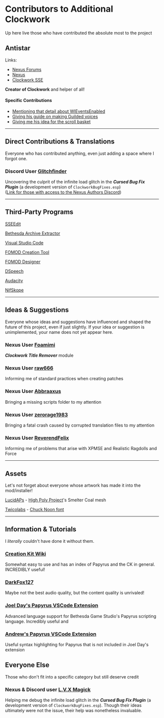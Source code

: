 # Contributors to Additional Clockwork

Up here live those who have contributed the absolute most to the project

## Antistar

Links:

* [Nexus Forums](https://forums.nexusmods.com/index.php?/user/60908-antistar)
* [Nexus](https://www.nexusmods.com/users/60908)
* [Clockwork SSE](https://www.nexusmods.com/skyrimspecialedition/mods/4155)

**Creator of Clockwork** and helper of all!

#### Specific Contributions

* [Mentioning that detail about WIEventsEnabled](https://forums.nexusmods.com/index.php?/topic/5060895-clockwork-sse/page-154#:~:text=someone%20did%20mention,showing%20up.)
* [Giving his guide on making Guilded voices](https://forums.nexusmods.com/index.php?showtopic=5060895/#entry91927523)
* [Giving me his idea for the scroll basket](https://forums.nexusmods.com/index.php?/topic/5060895-clockwork-sse/page-170#:~:text=If%20I%20was%20to,%20scrolls%20in%20it)

-----

## Direct Contributions & Translations

Everyone who has contributed anything, even just adding a space where I forgot one.

### Discord User [Glitchfinder](https://www.nexusmods.com/users/3027732)

Uncovering the culprit of the infinite load glitch in the ***Cursed Bug Fix Plugin*** (a development version of `ClockworkBugFixes.esp`)<br>([Link for those with access to the Nexus Authors Discord](https://discord.com/channels/232168805038686208/232170049413185537/898724627998711840))

-----

## Third-Party Programs

[SSEEdit](https://www.nexusmods.com/skyrimspecialedition/mods/164)

[Bethesda Archive Extractor](https://www.nexusmods.com/fallout4/mods/78)

[Visual Studio Code](https://code.visualstudio.com)

[FOMOD Creation Tool](https://www.nexusmods.com/fallout4/mods/6821)

[FOMOD Designer](https://github.com/GandaG/fomod-designer)

[DSpeech](http://dimio.altervista.org/eng/#:~:text=DTASKMANAGER-,dspeech,-DSpeech)

[Audacity](https://audacityteam.org)

[NifSkope](https://github.com/niftools/nifskope)

-----

## Ideas & Suggestions

Everyone whose ideas and suggestions have influenced and shaped the future of this project, even if just slightly. If your idea or suggestion is unimplemented, your name does not yet appear here.

### Nexus User [Foamimi](https://forums.nexusmods.com/index.php?/user/42417205-foamimi)

***Clockwork Title Remover*** module

### Nexus User [raw666](https://forums.nexusmods.com/index.php?/user/1136756-raw666)

Informing me of standard practices when creating patches

### Nexus User [Abbraaxus](https://forums.nexusmods.com/index.php?/user/707602-abbraaxus)

Bringing a missing scripts folder to my attention

### Nexus User [zerorage1983](https://forums.nexusmods.com/index.php?/user/7727148-zerorage1983)

Bringing a fatal crash caused by corrupted translation files to my attention

### Nexus User [ReverendFelix](https://forums.nexusmods.com/index.php?/user/35558880-reverendfelix)

Informing me of problems that arise  with XPMSE and Realistic Ragdolls and Force

-----

## Assets

Let's not forget about everyone whose artwork has made it into the mod/installer!

[LucidAPs](https://www.nexusmods.com/users/3180451) - [High Poly Project](https://www.nexusmods.com/skyrimspecialedition/mods/12029)'s Smelter Coal mesh

[Twicolabs](https://twicolabs.com) - [Chuck Noon font](https://www.dafont.com/chuck-noon.font)

-----

## Information & Tutorials

I *literally* couldn't have done it without them.

### [Creation Kit Wiki](https://ck.uesp.net)

Somewhat easy to use and has an index of Papyrus and the CK in general. INCREDIBLY useful!

### [DarkFox127](https://youtube.com/Darkfox127)

Maybe not the best audio quality, but the content quality is unrivaled!

### [Joel Day's Papyrus VSCode Extension](https://marketplace.visualstudio.com/items?itemName=joelday.papyrus-lang-vscode)

Advanced language support for Bethesda Game Studio's Papyrus scripting language. Incredibly useful and 

### [Andrew's Papyrus VSCode Extension](https://marketplace.visualstudio.com/items?itemName=plankton020.papyrus)
Useful syntax highlighting for Papyrus that is not included in Joel Day's extension

## Everyone Else

Those who don't fit into a specific category but still deserve credit

### Nexus & Discord user [L.V.X Magick](https://www.nexusmods.com/users/7385511)
Helping me debug the infinite load glitch in the ***Cursed Bug Fix Plugin*** (a development version of `ClockworkBugFixes.esp`). Though their ideas ultimately were not the issue, their help was nonetheless invaluable.
